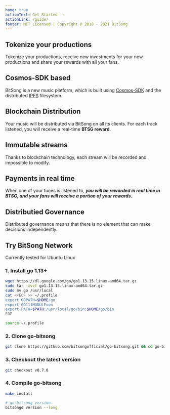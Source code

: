 ```yaml
---
home: true
actionText: Get Started  →
actionLink: /guide/
footer: MIT Licensed | Copyright @ 2018 - 2021 BitSong
---
```


<div class="features">
  <div class="feature">
    <h2>Tokenize your productions</h2>
    <p>Tokenize your productions, receive new investments for your new productions and share your rewards with all your fans.</p>
  </div>
  <div class="feature">
    <h2>Cosmos-SDK based</h2>
    <p>BitSong is a new music platform, which is built using <a href="https://cosmos.network" target="_blank">Cosmos-SDK</a></b> and the distributed <a href="https://ipfs.io/" target="_blank">IPFS</a></b> filesystem.</p>
  </div>
  <div class="feature">
    <h2>Blockchain Distribution</h2>
    <p>Your music will be distributed via BitSong on all its clients. For each track listened, you will receive a real-time <b>BTSG reward</b>.</p>
  </div>
  <div class="feature">
    <h2>Immutable streams</h2>
    <p>Thanks to blockchain technology, each stream will be recorded and impossible to modify.</p>
  </div>
  <div class="feature">
    <h2>Payments in real time</h2>
    <p>When one of your tunes is listened to, <b><i>you will be rewarded in real time in BTSG, and your fans will receive a portion of your rewards.</i></b></p>
  </div>
  <div class="feature">
    <h2>Distributied Governance</h2>
    <p>Distributed governance means that there is no element that can make decisions independently.</p>
  </div>
</div>

## Try BitSong Network

Currently tested for Ubuntu Linux

### 1. Install go 1.13+

```bash
wget https://dl.google.com/go/go1.13.15.linux-amd64.tar.gz
sudo tar -xvzf go1.13.15.linux-amd64.tar.gz
sudo mv go /usr/local
cat <<EOF >> ~/.profile
export GOPATH=$HOME/go
export GO111MODULE=on
export PATH=$PATH:/usr/local/go/bin:$HOME/go/bin
EOF
```

```bash
source ~/.profile
```

### 2. Clone go-bitsong

```bash
git clone https://github.com/bitsongofficial/go-bitsong.git && cd go-bitsong
```

### 3. Checkout the latest version

```bash
git checkout v0.7.0
```

### 4. Compile go-bitsong

```bash
make install

# go-bitsong version
bitsongd version --long
```
